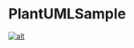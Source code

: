 # PlantUMLSample

[![alt](http://www.plantuml.com/plantuml/svg/SyfFKj2rKt3CoKnELR1Io4ZDoSa70000)](http://www.plantuml.com/plantuml/uml/SyfFKj2rKt3CoKnELR1Io4ZDoSa70000)
